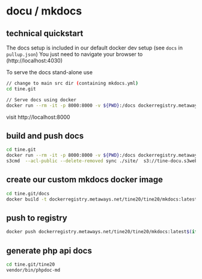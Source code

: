 # docu / mkdocs

## technical quickstart
The docs setup is included in our default docker dev setup (see `docs` in `pullup.json`)
You just need to navigate your browser to (http://localhost:4030)

To serve the docs stand-alone use
``` sh
// change to main src dir (containing mkdocs.yml)
cd tine.git

// Serve docs using docker
docker run --rm -it -p 8000:8000 -v ${PWD}:/docs dockerregistry.metaways.net/tine20/tine20/mkdocs:latest$(if uname -a | grep -q arm64; then echo "-arm64"; fi)
```
visit http://localhost:8000


## build and push docs
``` sh
cd tine.git
docker run --rm -it -p 8000:8000 -v ${PWD}:/docs dockerregistry.metaways.net/tine20/tine20/mkdocs:latest$(if uname -a | grep -q arm64; then echo "-arm64"; fi) build
s3cmd  --acl-public --delete-removed sync ./site/  s3://tine-docu.s3web.rz1.metaways.net
```

## create our custom mkdocs docker image
``` sh
cd tine.git/docs
docker build -t dockerregistry.metaways.net/tine20/tine20/mkdocs:latest$(if uname -a | grep -q arm64; then echo "-arm64"; fi) .
```

## push to registry
``` sh
docker push dockerregistry.metaways.net/tine20/tine20/mkdocs:latest$(if uname -a | grep -q arm64; then echo "-arm64"; fi)
```

## generate php api docs
``` sh
cd tine.git/tine20
vendor/bin/phpdoc-md
```

